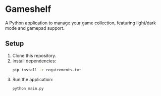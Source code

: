# Gameshelf

A Python application to manage your game collection, featuring light/dark mode and gamepad support.

## Setup

1. Clone this repository.
2. Install dependencies:
   ```bash
   pip install -r requirements.txt
   ```
3. Run the application:
   ```bash
   python main.py
   ```
